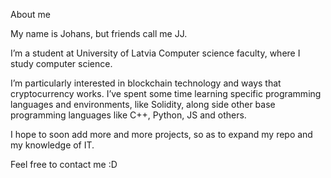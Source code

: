 About me

My name is Johans, but friends call me JJ.

I’m a student at University of Latvia Computer science faculty, where I study computer science.

I’m particularly interested in blockchain technology and ways that cryptocurrency works. I’ve spent some time learning specific programming languages and environments, like Solidity, along side other base programming languages like C++, Python, JS and others.

I hope to soon add more and more projects, so as to expand my repo and my knowledge of IT.

Feel free to contact me :D


<!---
JJeris/JJeris is a ✨ special ✨ repository because its `README.md` (this file) appears on your GitHub profile.
You can click the Preview link to take a look at your changes.
--->
